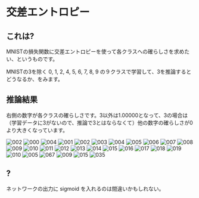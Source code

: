 # 交差エントロピー

## これは?

MNISTの損失関数に交差エントロピーを使って各クラスへの確らしさを求めたい、というものです。

MNISTの3を除く 0, 1, 2, 4, 5, 6, 7, 8, 9 の９クラスで学習して、3を推論するとどうなるか、をみます。


## 推論結果

右側の数字が各クラスの確らしさです。3以外は1.00000となって、3の場合は（学習データに3がないので、推論で3とはならなくて）他の数字の確らしさが0より大きくなっています。

![002](result/002.png)
![000](result/000.png)
![004](result/004.png)
![001](result/3/001.png)
![002](result/3/002.png)
![003](result/3/003.png)
![004](result/3/004.png)
![005](result/3/005.png)
![006](result/3/006.png)
![007](result/3/007.png)
![008](result/3/008.png)
![009](result/3/009.png)
![010](result/3/010.png)
![011](result/3/011.png)
![012](result/3/012.png)
![013](result/3/013.png)
![014](result/3/014.png)
![015](result/3/015.png)
![016](result/3/016.png)
![017](result/3/017.png)
![018](result/3/018.png)
![019](result/3/019.png)
![010](result/010.png)
![005](result/005.png)
![067](result/067.png)
![009](result/009.png)
![015](result/015.png)
![035](result/035.png)

## ?

ネットワークの出力に sigmoid を入れるのは間違いかもしれない。
